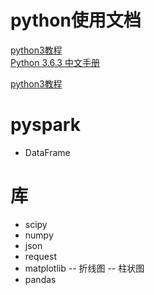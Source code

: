 # python使用文档
[python3教程](https://www.runoob.com/python3/python3-tutorial.html)  
[Python 3.6.3 中文手册](https://www.runoob.com/manual/pythontutorial3/docs/html/)

<a href="https://www.runoob.com/python3/python3-tutorial.html" target="_blank">python3教程</a>
# pyspark
- DataFrame
# 库
- scipy
- numpy
- json
- request
- matplotlib
-- 折线图
-- 柱状图
- pandas
